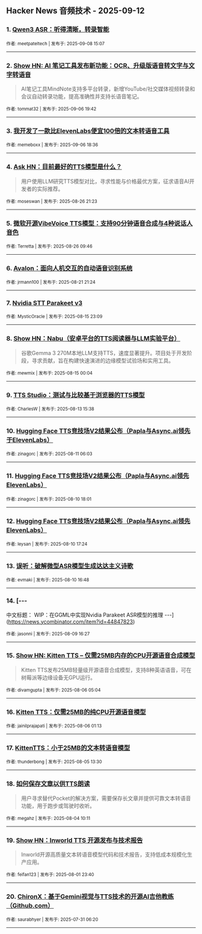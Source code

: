 ## Hacker News 音频技术 - 2025-09-12


### 1. [Qwen3 ASR：听得清晰，转录智能](https://news.ycombinator.com/item?id=45169263)

<sub>作者: meetpateltech | 发布于: 2025-09-08 15:07</sub>

---

### 2. [Show HN: AI 笔记工具发布新功能：OCR、升级版语音转文字与文字转语音](https://news.ycombinator.com/item?id=45152280)
> AI笔记工具MindNote支持多平台转录，新增YouTube/社交媒体视频转录和会议自动转录功能，提高准确性并支持长语音笔记。

<sub>作者: tommat32 | 发布于: 2025-09-06 19:42</sub>

---

### 3. [我开发了一款比ElevenLabs便宜100倍的文本转语音工具](https://news.ycombinator.com/item?id=45151768)

<sub>作者: memeboxx | 发布于: 2025-09-06 18:36</sub>

---

### 4. [Ask HN：目前最好的TTS模型是什么？](https://news.ycombinator.com/item?id=45032508)
> 用户使用LLM研究TTS模型对比，寻求性能与价格最优方案，征求语音AI开发者的实际推荐。

<sub>作者: moseswan | 发布于: 2025-08-26 21:23</sub>

---

### 5. [微软开源VibeVoice TTS模型：支持90分钟语音合成与4种说话人音色](https://news.ycombinator.com/item?id=45024338)

<sub>作者: Terretta | 发布于: 2025-08-26 09:46</sub>

---

### 6. [Avalon：面向人机交互的自动语音识别系统](https://news.ycombinator.com/item?id=44978277)

<sub>作者: jrmann100 | 发布于: 2025-08-21 21:24</sub>

---

### 7. [Nvidia STT Parakeet v3](https://news.ycombinator.com/item?id=44918313)

<sub>作者: MysticOracle | 发布于: 2025-08-15 23:09</sub>

---

### 8. [Show HN：Nabu（安卓平台的TTS阅读器与LLM实验平台）](https://news.ycombinator.com/item?id=44907170)
> 谷歌Gemma 3 270M本地LLM支持TTS，速度显著提升。项目处于开发阶段，寻求贡献，旨在构建快速演进的边缘模型试验场和实用工具。

<sub>作者: mewmix | 发布于: 2025-08-15 00:04</sub>

---

### 9. [TTS Studio：测试与比较基于浏览器的TTS模型](https://news.ycombinator.com/item?id=44889900)

<sub>作者: CharlesW | 发布于: 2025-08-13 15:38</sub>

---

### 10. [Hugging Face TTS竞技场V2结果公布（Papla与Async.ai领先于ElevenLabs）](https://news.ycombinator.com/item?id=44861142)

<sub>作者: zinagorc | 发布于: 2025-08-11 06:03</sub>

---

### 11. [Hugging Face TTS竞技场V2结果公布（Papla与Async.ai领先ElevenLabs）](https://news.ycombinator.com/item?id=44856995)

<sub>作者: zinagorc | 发布于: 2025-08-10 18:01</sub>

---

### 12. [Hugging Face TTS竞技场V2结果公布（Papla与Async.ai领先ElevenLabs）](https://news.ycombinator.com/item?id=44856714)

<sub>作者: leysan | 发布于: 2025-08-10 17:24</sub>

---

### 13. [误听：破解微型ASR模型生成达达主义诗歌](https://news.ycombinator.com/item?id=44856410)

<sub>作者: evmaki | 发布于: 2025-08-10 16:48</sub>

---

### 14. [---
中文标题：
WIP：在GGML中实现Nvidia Parakeet ASR模型的推理
---](https://news.ycombinator.com/item?id=44847823)

<sub>作者: jasonni | 发布于: 2025-08-09 16:27</sub>

---

### 15. [Show HN: Kitten TTS – 仅需25MB内存的CPU开源语音合成模型](https://news.ycombinator.com/item?id=44807868)
> Kitten TTS发布25MB轻量级开源语音合成模型，支持8种英语语音，可在树莓派等边缘设备无GPU运行。

<sub>作者: divamgupta | 发布于: 2025-08-06 05:04</sub>

---

### 16. [Kitten TTS：仅需25MB的纯CPU开源语音模型](https://news.ycombinator.com/item?id=44806543)

<sub>作者: jainilprajapati | 发布于: 2025-08-06 01:13</sub>

---

### 17. [KittenTTS：小于25MB的文本转语音模型](https://news.ycombinator.com/item?id=44797724)

<sub>作者: thunderbong | 发布于: 2025-08-05 13:30</sub>

---

### 18. [如何保存文章以供TTS朗读](https://news.ycombinator.com/item?id=44783867)
> 用户寻求替代Pocket的解决方案，需要保存长文章并提供可靠文本转语音功能，用于跑步或驾驶时收听。

<sub>作者: megahz | 发布于: 2025-08-04 10:11</sub>

---

### 19. [Show HN：Inworld TTS 开源发布与技术报告](https://news.ycombinator.com/item?id=44763614)
> Inworld开源高质量文本转语音模型代码和技术报告，支持低成本规模化生产应用。

<sub>作者: feifan123 | 发布于: 2025-08-01 23:40</sub>

---

### 20. [ChironX：基于Gemini视觉与TTS技术的开源AI吉他教练（Github.com）](https://news.ycombinator.com/item?id=44742873)

<sub>作者: saurabhyer | 发布于: 2025-07-31 06:20</sub>

---
